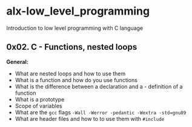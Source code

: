 # alx-low_level_programming
Introduction to low level programming with C language
## 0x02. C - Functions, nested loops

**General:**
- What are nested loops and how to use them
- What is a function and how do you use functions
- What is the difference between a declaration and a - definition of a function
- What is a prototype
- Scope of variables
- What are the `gcc` flags `-Wall -Werror -pedantic -Wextra -std=gnu89`
- What are header files and how to to use them with `#include`
